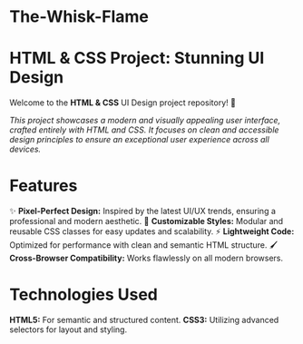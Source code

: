# The-Whisk-Flame
# HTML & CSS Project: Stunning UI Design
Welcome to the **HTML & CSS** UI Design project repository! 🚀

*This project showcases a modern and visually appealing user interface, crafted entirely with HTML and CSS. It focuses on clean and accessible design principles to ensure an exceptional user experience across all devices.*

# Features
✨ **Pixel-Perfect Design:** Inspired by the latest UI/UX trends, ensuring a professional and modern aesthetic.
🎨 **Customizable Styles:** Modular and reusable CSS classes for easy updates and scalability.
⚡ **Lightweight Code:** Optimized for performance with clean and semantic HTML structure.
🖌️ **Cross-Browser Compatibility:** Works flawlessly on all modern browsers.

# Technologies Used
**HTML5:** For semantic and structured content.
**CSS3:** Utilizing advanced selectors for layout and styling.
